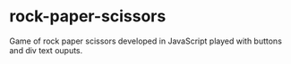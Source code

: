 # rock-paper-scissors
Game of rock paper scissors developed in JavaScript played with buttons
and div text ouputs.
